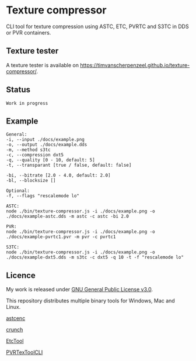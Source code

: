 # Texture compressor

CLI tool for texture compression using ASTC, ETC, PVRTC and S3TC in DDS or PVR containers.

## Texture tester

A texture tester is available on https://timvanscherpenzeel.github.io/texture-compressor/.

## Status

	Work in progress

## Example

	General:
	-i, --input ./docs/example.png
	-o, --output ./docs/example.dds
	-m, --method s3tc
	-c, --compression dxt5
	-q, --quality [0 - 10, default: 5]
	-t, --transparant [true / false, default: false]

	-bi, --bitrate [2.0 - 4.0, default: 2.0]
	-bl, --blocksize []

	Optional:
	-f, --flags "rescalemode lo"

	ASTC:
	node ./bin/texture-compressor.js -i ./docs/example.png -o ./docs/example-astc.dds -m astc -c astc -bi 2.0

	PVR:
	node ./bin/texture-compressor.js -i ./docs/example.png -o ./docs/example-pvrtc1.pvr -m pvr -c pvrtc1

	S3TC:
    node ./bin/texture-compressor.js -i ./docs/example.png -o ./docs/example-dxt5.dds -m s3tc -c dxt5 -q 10 -t -f "rescalemode lo"

## Licence

My work is released under [GNU General Public License v3.0](https://raw.githubusercontent.com/TimvanScherpenzeel/texture-compressor/master/LICENSE).

This repository distributes multiple binary tools for Windows, Mac and Linux.

[astcenc](https://raw.githubusercontent.com/ARM-software/astc-encoder/master/license.txt)

[crunch](https://raw.githubusercontent.com/Unvanquished/crunch/master/license.txt)

[EtcTool](https://raw.githubusercontent.com/google/etc2comp/master/LICENSE)

[PVRTexToolCLI](https://community.imgtec.com/developers/powervr/sdk-end-user-licence-agreement/)
